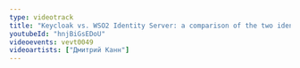 ```yaml
---
type: videotrack
title: "Keycloak vs. WSO2 Identity Server: a comparison of the two identity servers"
youtubeId: "hnjBiGsEDoU"
videoevents: vevt0049
videoartists: ["Дмитрий Канн"]
---
```

